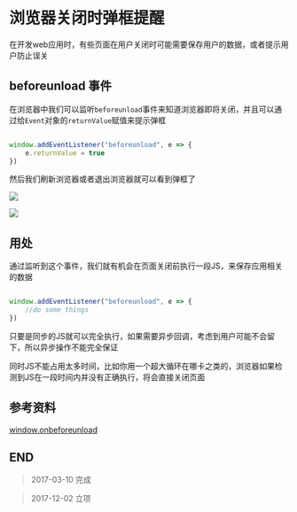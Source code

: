 # 浏览器关闭时弹框提醒

在开发web应用时，有些页面在用户关闭时可能需要保存用户的数据，或者提示用户防止误关

## beforeunload 事件

在浏览器中我们可以监听`beforeunload`事件来知道浏览器即将关闭，并且可以通过给`Event`对象的`returnValue`赋值来提示弹框

``` javascript

window.addEventListener("beforeunload", e => {
    e.returnValue = true
})

```

然后我们刷新浏览器或者退出浏览器就可以看到弹框了

![](https://blog-cdn.chenxiyuan.fun/18-3-10/72745422.jpg)

![](https://blog-cdn.chenxiyuan.fun/18-3-10/26312415.jpg)

## 用处

通过监听到这个事件，我们就有机会在页面关闭前执行一段JS，来保存应用相关的数据

``` javascript

window.addEventListener("beforeunload", e => {
    //do some things
})

```

只要是同步的JS就可以完全执行，如果需要异步回调，考虑到用户可能不会留下，所以异步操作不能完全保证

同时JS不能占用太多时间，比如你用一个超大循环在哪卡之类的，浏览器如果检测到JS在一段时间内并没有正确执行，将会直接关闭页面


## 参考资料

[window.onbeforeunload](https://developer.mozilla.org/zh-CN/docs/Web/API/Window/onbeforeunload)

## END

>   2017-03-10  完成

>   2017-12-02   立项